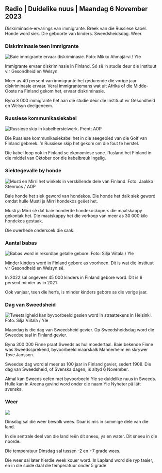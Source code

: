 ## Radio \| Duidelike nuus \| Maandag 6 November 2023

Diskriminasie-ervarings van immigrante. Breek van die Russiese kabel. Honde word siek. Die geboorte van kinders. Sweedsheidsdag. Weer.

### Diskriminasie teen immigrante

![Baie immigrante ervaar diskriminasie. Foto: Mikko Ahmajärvi / Yle](https://images.cdn.yle.fi/image/upload/c_crop,h_2485,w_4419,x_0,y_114/ar_1.77777777777777777,c_fill,g_faces,h_1_60.q_auto:eco/f_auto/fl_lossy/v1698074800/39-115894164df61298ec3e)

Immigrante ervaar diskriminasie in Finland. Só sê ’n studie deur die Instituut vir Gesondheid en Welsyn.

Meer as 40 persent van immigrante het gedurende die vorige jaar diskriminasie ervaar. Veral immigrantemans wat uit Afrika of die Midde-Ooste na Finland gekom het, ervaar diskriminasie.

Byna 8 000 immigrante het aan die studie deur die Instituut vir Gesondheid en Welsyn deelgeneem.

### Russiese kommunikasiekabel

![Russiese skip in kabelherstelwerk. Prent: AOP](https://images.cdn.yle.fi/image/upload/c_crop,h_3283,w_5838,x_0,y_380/ar_1.77777777777777777,c_fill,g_faces,h_675,w_pr_1.co/e/f_auto/fl_lossy/v1699268142/39-11962776548c5acae94c)

Die Russiese kommunikasiekabel het in die seegebied van die Golf van Finland gebreek. ’n Russiese skip het gekom om die fout te herstel.

Die kabel loop ook in Finland se ekonomiese sone. Rusland het Finland in die middel van Oktober oor die kabelbreuk ingelig.

### Siektegevalle by honde

![Musti en Mirri het winkels in verskillende dele van Finland. Foto: Jaakko Stenroos / AOP](https://images.cdn.yle.fi/image/upload/c_crop,h_2746,w_4883,x_0,y_452/ar_1.7777777777777777,c_fill,g_faces,h_1_r,.0d_faces,h_620,.0dq_auto:eco/f_auto/fl_lossy/v1699194714/39-11960056547a6fe024cd)

Baie honde het siek geword van hondekos. Die honde het dalk siek geword omdat hulle Musti ja Mirri hondekos geëet het.

Musti ja Mirri sê dat baie honderde hondekoskopers die maatskappy gekontak het. Die maatskappy het die verkoop van meer as 30 000 kilo hondekos gestaak.

Die owerhede ondersoek die saak.

### Aantal babas

![Babas word in rekordlae getalle gebore. Foto: Silja Viitala / Yle](https://images.cdn.yle.fi/image/upload/c_crop,h_2812,w_5000,x_0,y_233/ar_1.7777777777777777,c_fill,g_faces,h_1270,0d_600,h_12_0,0q_auto:eco/f_auto/fl_lossy/v1697805617/39-1189261653274b0907f5)

Minder kinders word in Finland gebore as voorheen. Dit is wat die Instituut vir Gesondheid en Welsyn sê.

In 2022 sal ongeveer 45 000 kinders in Finland gebore word. Dit is 9 persent minder as in 2021.

Ook vanjaar, teen die herfs, is minder kinders gebore as die vorige jaar.

### Dag van Sweedsheid

![Tweetaligheid kan byvoorbeeld gesien word in straattekens in Helsinki. Foto: Silja Viitala / Yle](https://images.cdn.yle.fi/image/upload/c_crop,h_2813,w_5000,x_0,y_0/ar_1.7777777777777777,c_fill,g_faces,h_675,w.pr/0_1rq_auto:eco/f_auto/fl_lossy/v1615970514/39-7850546051bda715b05)

Maandag is die dag van Sweedsheid gevier. Op Sweedsheidsdag word die Sweedse taal in Finland gevier.

Byna 300 000 Finne praat Sweeds as hul moedertaal. Baie bekende Finne was Sweedssprekend, byvoorbeeld maarskalk Mannerheim en skrywer Tove Jansson.

Sweedse dag word al meer as 100 jaar in Finland gevier, sedert 1908. Die dag van Sweedsheid, of Svenska dagen, is altyd 6 November.

Almal kan Sweeds oefen met byvoorbeeld Yle se duidelike nuus in Sweeds. Hulle kan in Areena gevind word onder die naam Yle Nyheter på lätt svenska.

### Weer

![](https://images.cdn.yle.fi/image/upload/c_crop,h_1080,w_1919,x_0,y_0/ar_1.77777777777777777,c_fill,g_faces,h_675,w_1200.co/qr:e/dpf_auto/fl_lossy/v1699290254/39-119671665491c7602c1a)

Dinsdag sal die weer bewolk wees. Daar is mis in sommige dele van die land.

In die sentrale deel van die land reën dit sneeu, ys en water. Dit sneeu in die noorde.

Die temperatuur Dinsdag sal tussen -2 en +7 grade wees.

Die weer sal later hierdie week kouer word. In Lapland word die ryp taaier, en in die suide daal die temperatuur onder 5 grade.
